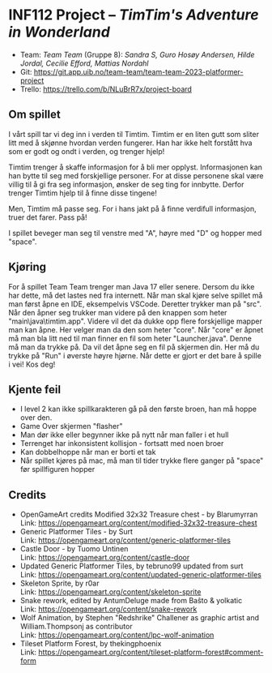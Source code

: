 # INF112 Project – *TimTim's Adventure in Wonderland*

* Team: *Team Team* (Gruppe 8): *Sandra S, Guro Hosøy Andersen, Hilde Jordal, Cecilie Efford, Mattias Nordahl*
* Git: https://git.app.uib.no/team-team/team-team-2023-platformer-project
* Trello: https://trello.com/b/NLuBrR7x/project-board

## Om spillet
I vårt spill tar vi deg inn i verden til Timtim. Timtim er en liten gutt  som sliter litt med å skjønne hvordan verden fungerer. Han har ikke helt forstått hva som er godt og ondt i verden, og trenger hjelp!

Timtim trenger å skaffe informasjon for å bli mer opplyst. Informasjonen kan han bytte til seg med forskjellige personer. For at disse personene skal være villig til å gi fra seg informasjon, ønsker de seg ting for innbytte. Derfor trenger Timtim hjelp til å finne disse tingene!

Men, Timtim må passe seg. For i hans jakt på å finne verdifull informasjon, truer det farer. Pass på!

I spillet beveger man seg til venstre med "A", høyre med "D" og hopper med "space". 


## Kjøring
For å spillet Team Team trenger man Java 17 eller senere. Dersom du ikke har dette, må det lastes ned fra internett. Når man skal kjøre selve spillet må man først åpne en IDE, eksempelvis VSCode. Deretter trykker man på "src". Når den åpner seg trukker man videre på den knappen som heter "main\java\timtim.app". Videre vil det da dukke opp flere forskjellige mapper man kan åpne. Her velger man da den som heter "core". Når "core" er åpnet må man bla litt ned til man finner en fil som heter "Launcher.java". Denne må man da trykke på. Da vil det åpne seg en fil på skjermen din. Her må du trykke på "Run" i øverste høyre hjørne. Når dette er gjort er det bare å spille i vei! Kos deg!

## Kjente feil
* I level 2 kan ikke spillkarakteren gå på den første broen, han må hoppe over den.
* Game Over skjermen "flasher"
* Man dør ikke eller begynner ikke på nytt når man faller i et hull
* Terrenget har inkonsistent kollisjon - fortsatt med noen broer
* Kan dobbelhoppe når man er borti et tak
* Når spillet kjøres på mac, må man til tider trykke flere ganger på "space" før spillfiguren hopper

## Credits
* OpenGameArt credits Modified 32x32 Treasure chest - by Blarumyrran <br>
Link: https://opengameart.org/content/modified-32x32-treasure-chest <br>
* Generic Platformer Tiles - by Surt <br>
Link: https://opengameart.org/content/generic-platformer-tiles <br>
* Castle Door - by Tuomo Untinen <br>
Link: https://opengameart.org/content/castle-door   <br>
* Updated Generic Platformer Tiles, by tebruno99 updated from surt <br>
Link: https://opengameart.org/content/updated-generic-platformer-tiles <br>
* Skeleton Sprite, by r0ar <br>
Link: https://opengameart.org/content/skeleton-sprite <br>
* Snake rework, edited by AntumDeluge made from Baŝto & yolkatic <br>
Link: https://opengameart.org/content/snake-rework <br>
* Wolf Animation, by Stephen "Redshrike" Challener as graphic artist and William.Thompsonj as contributor <br>
Link: https://opengameart.org/content/lpc-wolf-animation
* Tileset Platform Forest, by thekingphoenix <br>
Link: https://opengameart.org/content/tileset-platform-forest#comment-form

